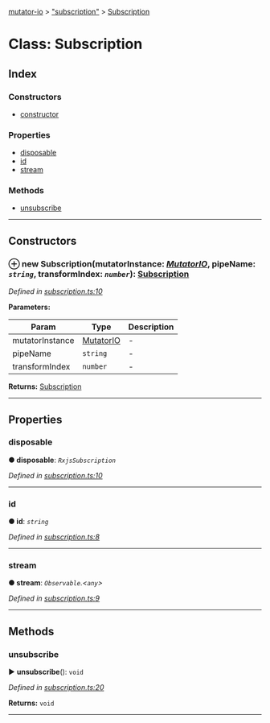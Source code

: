 [mutator-io](../README.md) > ["subscription"](../modules/_subscription_.md) > [Subscription](../classes/_subscription_.subscription.md)



# Class: Subscription

## Index

### Constructors

* [constructor](_subscription_.subscription.md#constructor)


### Properties

* [disposable](_subscription_.subscription.md#disposable)
* [id](_subscription_.subscription.md#id)
* [stream](_subscription_.subscription.md#stream)


### Methods

* [unsubscribe](_subscription_.subscription.md#unsubscribe)



---
## Constructors
<a id="constructor"></a>


### ⊕ **new Subscription**(mutatorInstance: *[MutatorIO](_mutator_io_.mutatorio.md)*, pipeName: *`string`*, transformIndex: *`number`*): [Subscription](_subscription_.subscription.md)


*Defined in [subscription.ts:10](https://github.com/AnalyticsFire/mutator-io/blob/master/packages/mutator-io/src/subscription.ts#L10)*



**Parameters:**

| Param | Type | Description |
| ------ | ------ | ------ |
| mutatorInstance | [MutatorIO](_mutator_io_.mutatorio.md)   |  - |
| pipeName | `string`   |  - |
| transformIndex | `number`   |  - |





**Returns:** [Subscription](_subscription_.subscription.md)

---


## Properties
<a id="disposable"></a>

###  disposable

**●  disposable**:  *`RxjsSubscription`* 

*Defined in [subscription.ts:10](https://github.com/AnalyticsFire/mutator-io/blob/master/packages/mutator-io/src/subscription.ts#L10)*





___

<a id="id"></a>

###  id

**●  id**:  *`string`* 

*Defined in [subscription.ts:8](https://github.com/AnalyticsFire/mutator-io/blob/master/packages/mutator-io/src/subscription.ts#L8)*





___

<a id="stream"></a>

###  stream

**●  stream**:  *`Observable`.<`any`>* 

*Defined in [subscription.ts:9](https://github.com/AnalyticsFire/mutator-io/blob/master/packages/mutator-io/src/subscription.ts#L9)*





___


## Methods
<a id="unsubscribe"></a>

###  unsubscribe

► **unsubscribe**(): `void`



*Defined in [subscription.ts:20](https://github.com/AnalyticsFire/mutator-io/blob/master/packages/mutator-io/src/subscription.ts#L20)*





**Returns:** `void`





___


